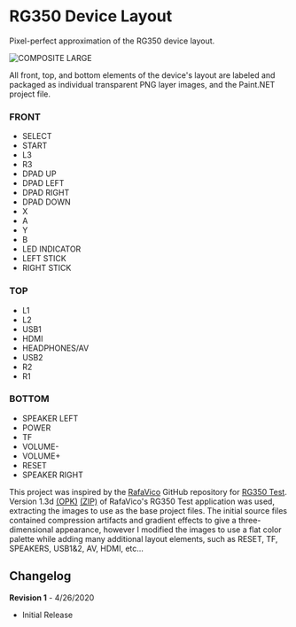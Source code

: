 # RG350 Device Layout

Pixel-perfect approximation of the RG350 device layout.

![COMPOSITE LARGE](https://user-images.githubusercontent.com/14294487/80297957-d2609d00-874d-11ea-9974-ac220c8efc39.png)

All front, top, and bottom elements of the device's layout are labeled and packaged as individual transparent PNG layer images, and the Paint.NET project file.

### FRONT
* SELECT
* START
* L3
* R3
* DPAD UP
* DPAD LEFT
* DPAD RIGHT
* DPAD DOWN
* X
* A
* Y
* B
* LED INDICATOR
* LEFT STICK
* RIGHT STICK

### TOP
* L1
* L2
* USB1
* HDMI
* HEADPHONES/AV
* USB2
* R2
* R1

### BOTTOM
* SPEAKER LEFT
* POWER
* TF
* VOLUME-
* VOLUME+
* RESET
* SPEAKER RIGHT

This project was inspired by the [RafaVico](https://github.com/RafaVico) GitHub repository for [RG350 Test](https://github.com/RafaVico/rg350_test). Version 1.3d [(OPK)](https://github.com/westoncampbell/rg350-device-layout/files/4534645/rg350test_v1.3d-opk.zip) [(ZIP)](https://github.com/westoncampbell/rg350-device-layout/files/4534646/rg350test_v1.3d-zip.zip) of RafaVico's RG350 Test application was used, extracting the images to use as the base project files. The initial source files contained compression artifacts and gradient effects to give a three-dimensional appearance, however I modified the images to use a flat color palette while adding many additional layout elements, such as RESET, TF, SPEAKERS, USB1&2, AV, HDMI, etc...

## Changelog
**Revision 1** - 4/26/2020
 * Initial Release
